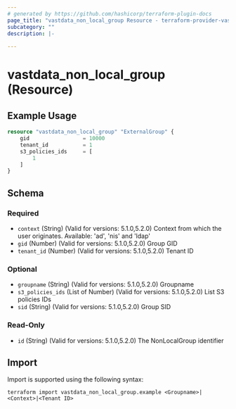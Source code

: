 ```yaml
---
# generated by https://github.com/hashicorp/terraform-plugin-docs
page_title: "vastdata_non_local_group Resource - terraform-provider-vastdata"
subcategory: ""
description: |-
  
---
```


# vastdata_non_local_group (Resource)



## Example Usage

```terraform
resource "vastdata_non_local_group" "ExternalGroup" {
    gid                 = 10000
    tenant_id           = 1
    s3_policies_ids     = [
        1
    ]
}
```

<!-- schema generated by tfplugindocs -->
## Schema

### Required

- `context` (String) (Valid for versions: 5.1.0,5.2.0) Context from which the user originates. Available: 'ad', 'nis' and 'ldap'
- `gid` (Number) (Valid for versions: 5.1.0,5.2.0) Group GID
- `tenant_id` (Number) (Valid for versions: 5.1.0,5.2.0) Tenant ID

### Optional

- `groupname` (String) (Valid for versions: 5.1.0,5.2.0) Groupname
- `s3_policies_ids` (List of Number) (Valid for versions: 5.1.0,5.2.0) List S3 policies IDs
- `sid` (String) (Valid for versions: 5.1.0,5.2.0) Group SID

### Read-Only

- `id` (String) (Valid for versions: 5.1.0,5.2.0) The NonLocalGroup identifier

## Import

Import is supported using the following syntax:

```shell
terraform import vastdata_non_local_group.example <Groupname>|<Context>|<Tenant ID>
```
